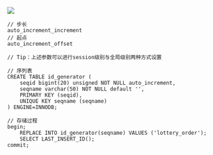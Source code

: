 ![](https://agam-blog-image.oss-cn-hangzhou.aliyuncs.com/db_auto_increase.png)

```
// 步长
auto_increment_increment 
// 起点
auto_increment_offset

// Tip：上述参数可以进行session级别与全局级别两种方式设置

// 序列表
CREATE TABLE id_generator (
    seqid bigint(20) unsigned NOT NULL auto_increment,
    seqname varchar(50) NOT NULL default '',
    PRIMARY KEY (seqid),
    UNIQUE KEY seqname (seqname)
) ENGINE=INNODB;

// 存储过程
begin;
    REPLACE INTO id_generator(seqname) VALUES ('lottery_order');
    SELECT LAST_INSERT_ID();
commit;
```
